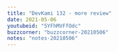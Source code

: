 ```yaml
---
title: "DevKami 132 - more review"
date: 2021-05-06
youtubeid: "5YFhMVFfOdc"
buzzcorner: "buzzcorner-20210506"
notes: "notes-20210506"
---
```

